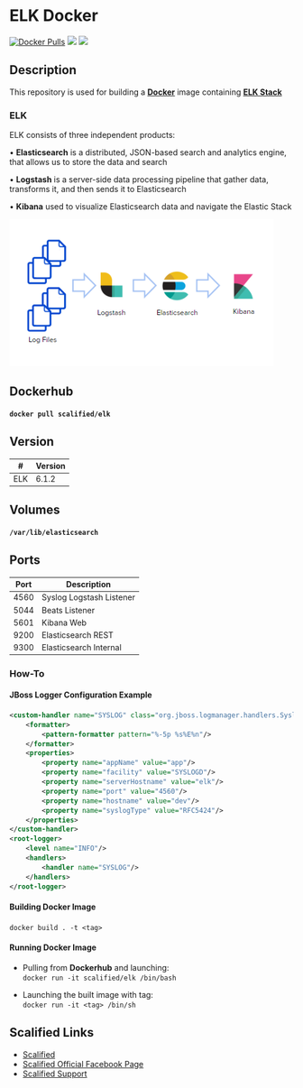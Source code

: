 # ELK  Docker

[![Docker Pulls](https://img.shields.io/docker/pulls/scalified/elk.svg)](https://hub.docker.com/r/scalified/elk)
[![](https://images.microbadger.com/badges/image/scalified/elk.svg)](https://microbadger.com/images/scalified/elk)
[![](https://images.microbadger.com/badges/version/scalified/elk.svg)](https://microbadger.com/images/scalified/elk)

## Description

This repository is used for building a [**Docker**](https://www.docker.com) image containing [**ELK Stack**](https://www.elastic.co/elk-stack)

### ELK

ELK consists of three independent products:

• **Elasticsearch** is a distributed, JSON-based search and analytics engine, that allows us to  store the data and search

• **Logstash** is a server-side data processing pipeline that gather data, transforms it, and then sends it to Elasticsearch

• **Kibana** used to visualize Elasticsearch data and navigate the Elastic Stack

![ELK Stack](images/elk_stack.png)

## Dockerhub

**`docker pull scalified/elk`**

## Version

| #      | Version |
|--------|---------|
| ELK    | 6.1.2   |

## Volumes

**`/var/lib/elasticsearch`**

## Ports

| Port | Description              |
|------|--------------------------|
| 4560 | Syslog Logstash Listener |
| 5044 | Beats Listener           |
| 5601 | Kibana Web               |
| 9200 | Elasticsearch REST       |
| 9300 | Elasticsearch Internal   |

### How-To

#### JBoss Logger Configuration Example

```xml
<custom-handler name="SYSLOG" class="org.jboss.logmanager.handlers.SyslogHandler" module="org.jboss.logmanager">
	<formatter>
		<pattern-formatter pattern="%-5p %s%E%n"/>
	</formatter>
	<properties>
		<property name="appName" value="app"/>
		<property name="facility" value="SYSLOGD"/>
		<property name="serverHostname" value="elk"/>
		<property name="port" value="4560"/>
		<property name="hostname" value="dev"/>
		<property name="syslogType" value="RFC5424"/>
	</properties>
</custom-handler>
<root-logger>
	<level name="INFO"/>
	<handlers>
		<handler name="SYSLOG"/>
	</handlers>
</root-logger>
```

#### Building Docker Image

`docker build . -t <tag>`

#### Running Docker Image

* Pulling from **Dockerhub** and launching:  
  `docker run -it scalified/elk /bin/bash`

* Launching the built image with <tag> tag:  
  `docker run -it <tag> /bin/sh`

## Scalified Links

* [Scalified](http://www.scalified.com)
* [Scalified Official Facebook Page](https://www.facebook.com/scalified)
* <a href="mailto:info@scalified.com?subject=[ELK Stack Docker Image]: Proposals And Suggestions">Scalified Support</a>

